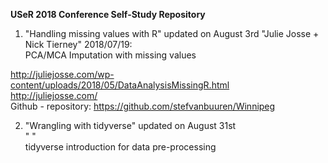 **USeR 2018 Conference Self-Study Repository**

1. "Handling missing values with R" updated on August 3rd
 "Julie Josse + Nick Tierney" 2018/07/19:  
 PCA/MCA Imputation with missing values   
 
 http://juliejosse.com/wp-content/uploads/2018/05/DataAnalysisMissingR.html  
 http://juliejosse.com/   
Github - repository: https://github.com/stefvanbuuren/Winnipeg  

2. "Wrangling with tidyverse" updated on August 31st  
" "  
tidyverse introduction for data pre-processing   
